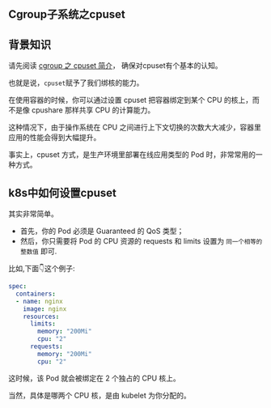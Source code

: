 ## Cgroup子系统之cpuset

## 背景知识
请先阅读 [cgroup 之 cpuset 简介](https://jin-yang.github.io/post/linux-cgroup-cpuset-subsys-introduce.html)， 确保对cpuset有个基本的认知。

也就是说，`cpuset`赋予了我们绑核的能力。

在使用容器的时候，你可以通过设置 cpuset 把容器绑定到某个 CPU 的核上，而不是像 cpushare 那样共享 CPU 的计算能力。

这种情况下，由于操作系统在 CPU 之间进行上下文切换的次数大大减少，容器里应用的性能会得到大幅提升。

事实上，cpuset 方式，是生产环境里部署在线应用类型的 Pod 时，非常常用的一种方式。

## k8s中如何设置cpuset
其实非常简单。
- 首先，你的 Pod 必须是 Guaranteed 的 QoS 类型；
- 然后，你只需要将 Pod 的 CPU 资源的 requests 和 limits 设置为 `同一个相等的整数值` 即可.

比如,下面👇这个例子:

```yaml
spec:
  containers:
  - name: nginx
    image: nginx
    resources:
      limits:
        memory: "200Mi"
        cpu: "2"
      requests:
        memory: "200Mi"
        cpu: "2"
```

这时候，该 Pod 就会被绑定在 2 个独占的 CPU 核上。

当然，具体是哪两个 CPU 核，是由 kubelet 为你分配的。